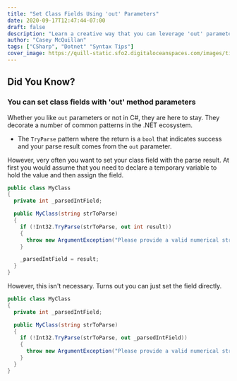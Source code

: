 ```yaml
---
title: "Set Class Fields Using 'out' Parameters"
date: 2020-09-17T12:47:44-07:00
draft: false
description: "Learn a creative way that you can leverage 'out' parameters on your class methods."
author: "Casey McQuillan"
tags: ["CSharp", "Dotnet" "Syntax Tips"]
cover_image: https://quill-static.sfo2.digitaloceanspaces.com/images/tips/set_class_fields_with_out_parameters.png
---
```


## Did You Know?

### You can set class fields with 'out' method parameters

Whether you like `out` parameters or not in C#, they are here to stay. They decorate a number of common patterns in the .NET ecosystem.

* The `TryParse` pattern where the return is a `bool` that indicates success and your parse result comes from the `out` parameter.


However, very often you want to set your class field with the parse result. At first you would assume that you need to declare a temporary variable to hold the value and then assign the field.

```csharp
public class MyClass
{
  private int _parsedIntField;

  public MyClass(string strToParse)
  {
    if (!Int32.TryParse(strToParse, out int result))
    {
      throw new ArgumentException("Please provide a valid numerical string.", nameof(strToParse));
    }

    _parsedIntField = result;
  }
}
```

However, this isn't necessary. Turns out you can just set the field directly.

```csharp
public class MyClass
{
  private int _parsedIntField;

  public MyClass(string strToParse)
  {
    if (!Int32.TryParse(strToParse, out _parsedIntField))
    {
      throw new ArgumentException("Please provide a valid numerical string.", nameof(strToParse));
    }
  }
}
```

